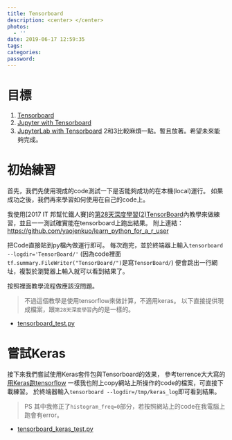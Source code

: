 ```yaml
---
title: Tensorboard
description: <center> </center>
photos:
  - ''
date: 2019-06-17 12:59:35
tags:
categories:
password:
---
```



# 目標
1. [Tensorboard](https://github.com/tensorflow/tensorboard/blob/master/README.md)
2. [Jupyter with Tensorboard](https://github.com/lspvic/jupyter_tensorboard)
3. [JupyterLab with Tensorboard](https://github.com/chaoleili/jupyterlab_tensorboard)
2和3比較麻煩一點。暫且放著。希望未來能夠完成。


# 初始練習
首先，我們先使用現成的code測試一下是否能夠成功的在本機(local)運行。
如果成功之後，我們再來學習如何使用在自己的code上。

我使用[2017 IT 邦幫忙鐵人賽]的[第28天深度學習(2)TensorBoard](https://github.com/yaojenkuo/learn_python_for_a_r_user/blob/master/day28.md)內教學來做練習，並且一一測試確實能在tensorboard上跑出結果。
附上連結：https://github.com/yaojenkuo/learn_python_for_a_r_user

把Code直接貼到py檔內做運行即可。
每次跑完，並於終端器上輸入`tensorboard --logdir='TensorBoard/'`
(因為code裡面`tf.summary.FileWriter("TensorBoard/")`是寫`TensorBoard/`)
便會跳出一行網址，複製於瀏覽器上輸入就可以看到結果了。

按照裡面教學流程做應該沒問題。

>不過這個教學是使用tensorflow來做計算，不適用keras。
以下直接提供現成檔案，跟`第28天深度學習`內的是一樣的。
- [tensorboard_test.py](../Tensorboard/tensorboard_test.py)

# 嘗試Keras
接下來我們嘗試使用Keras套件包與Tensorboard的效果，
參考terrence大大寫的[用Keras跑tensorflow](http://terrence.logdown.com/posts/1321107-keras-run-tensorflow)
一樣我也附上copy網站上所操作的code的檔案，可直接下載練習。
於終端器輸入`tensorboard --logdir=/tmp/keras_log`即可看到結果。

>PS 其中我修正了`histogram_freq=0`部分，若按照網站上的code在我電腦上跑會有error。
- [tensorboard_keras_test.py](../Tensorboard/tensorboard_keras_test.py)
